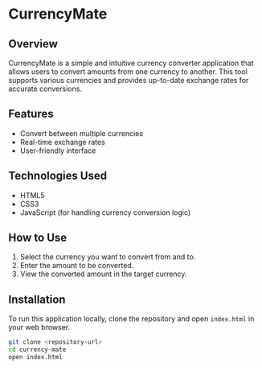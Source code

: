 # CurrencyMate

## Overview
CurrencyMate is a simple and intuitive currency converter application that allows users to convert amounts from one currency to another. This tool supports various currencies and provides up-to-date exchange rates for accurate conversions.

## Features
- Convert between multiple currencies
- Real-time exchange rates
- User-friendly interface

## Technologies Used
- HTML5
- CSS3
- JavaScript (for handling currency conversion logic)

## How to Use
1. Select the currency you want to convert from and to.
2. Enter the amount to be converted.
3. View the converted amount in the target currency.

## Installation
To run this application locally, clone the repository and open `index.html` in your web browser.

```bash
git clone <repository-url>
cd currency-mate
open index.html
```